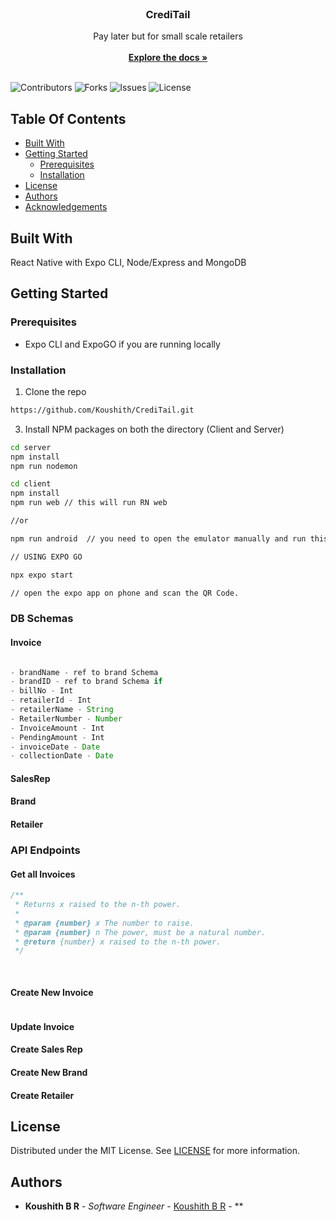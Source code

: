<br/>
<p align="center">
  <h3 align="center">CrediTail</h3>

  <p align="center">
    Pay later but for small scale retailers
    <br/>
    <br/>
    <a href="https://github.com/koushith/CrediTail"><strong>Explore the docs »</strong></a>
    <br/>
    <br/>
  </p>
</p>

![Contributors](https://img.shields.io/github/contributors/koushith/CrediTail?color=dark-green) ![Forks](https://img.shields.io/github/forks/koushith/CrediTail?style=social) ![Issues](https://img.shields.io/github/issues/koushith/CrediTail) ![License](https://img.shields.io/github/license/koushith/CrediTail) 

## Table Of Contents

* [Built With](#built-with)
* [Getting Started](#getting-started)
  * [Prerequisites](#prerequisites)
  * [Installation](#installation)
* [License](#license)
* [Authors](#authors)
* [Acknowledgements](#acknowledgements)

## Built With

React Native with Expo CLI, Node/Express and MongoDB

## Getting Started


### Prerequisites



- Expo CLI and ExpoGO if you are running locally

### Installation


1. Clone the repo

```sh
https://github.com/Koushith/CrediTail.git
```

3. Install NPM packages on both the directory (Client and Server)

```sh
cd server
npm install
npm run nodemon
```
```sh
cd client
npm install
npm run web // this will run RN web

//or

npm run android  // you need to open the emulator manually and run this command.

// USING EXPO GO

npx expo start

// open the expo app on phone and scan the QR Code.

```



### DB Schemas

#### Invoice

```js 

- brandName - ref to brand Schema
- brandID - ref to brand Schema if
- billNo - Int
- retailerId - Int
- retailerName - String
- RetailerNumber - Number
- InvoiceAmount - Int
- PendingAmount - Int
- invoiceDate - Date
- collectionDate - Date

```

#### SalesRep

#### Brand

#### Retailer


### API Endpoints

#### Get all Invoices

```js 
/**
 * Returns x raised to the n-th power.
 *
 * @param {number} x The number to raise.
 * @param {number} n The power, must be a natural number.
 * @return {number} x raised to the n-th power.
 */
 
 


```

#### Create New Invoice

```

```

#### Update Invoice


#### Create Sales Rep

#### Create New Brand

#### Create Retailer




## License

Distributed under the MIT License. See [LICENSE](https://github.com/koushith/CrediTail/blob/main/LICENSE.md) for more information.

## Authors

* **Koushith B R** - *Software Engineer* - [Koushith B R](https://github.com/koushith) - **


